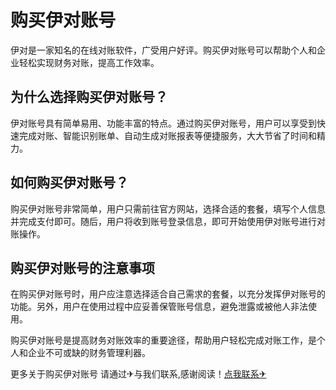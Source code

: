# 购买伊对账号

伊对是一家知名的在线对账软件，广受用户好评。购买伊对账号可以帮助个人和企业轻松实现财务对账，提高工作效率。

## 为什么选择购买伊对账号？

伊对账号具有简单易用、功能丰富的特点。通过购买伊对账号，用户可以享受到快速完成对账、智能识别账单、自动生成对账报表等便捷服务，大大节省了时间和精力。

## 如何购买伊对账号？

购买伊对账号非常简单，用户只需前往官方网站，选择合适的套餐，填写个人信息并完成支付即可。随后，用户将收到账号登录信息，即可开始使用伊对账号进行对账操作。

## 购买伊对账号的注意事项

在购买伊对账号时，用户应注意选择适合自己需求的套餐，以充分发挥伊对账号的功能。另外，用户在使用过程中应妥善保管账号信息，避免泄露或被他人非法使用。

购买伊对账号是提高财务对账效率的重要途径，帮助用户轻松完成对账工作，是个人和企业不可或缺的财务管理利器。

更多关于购买伊对账号 请通过✈与我们联系,感谢阅读！[点我联系✈](https://ai.k02.cc)